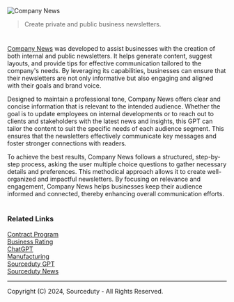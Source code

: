 ![Company News](https://github.com/user-attachments/assets/b564ad4f-4c5b-42aa-b060-b68c7cb94d52)

> Create private and public business newsletters.

#

[Company News](https://chatgpt.com/g/g-9gp6hsElu-company-news) was developed to assist businesses with the creation of both internal and public newsletters. It helps generate content, suggest layouts, and provide tips for effective communication tailored to the company's needs. By leveraging its capabilities, businesses can ensure that their newsletters are not only informative but also engaging and aligned with their goals and brand voice.

Designed to maintain a professional tone, Company News offers clear and concise information that is relevant to the intended audience. Whether the goal is to update employees on internal developments or to reach out to clients and stakeholders with the latest news and insights, this GPT can tailor the content to suit the specific needs of each audience segment. This ensures that the newsletters effectively communicate key messages and foster stronger connections with readers.

To achieve the best results, Company News follows a structured, step-by-step process, asking the user multiple choice questions to gather necessary details and preferences. This methodical approach allows it to create well-organized and impactful newsletters. By focusing on relevance and engagement, Company News helps businesses keep their audience informed and connected, thereby enhancing overall communication efforts.

#
### Related Links

[Contract Program](https://github.com/sourceduty/Contract_Program)
<br>
[Business Rating](https://github.com/sourceduty/Business_Rating)
<br>
[ChatGPT](https://github.com/sourceduty/ChatGPT)
<br>
[Manufacturing](https://github.com/sourceduty/Manufacturing)
<br>
[Sourceduty GPT](https://chatgpt.com/g/g-MG4CqF034-sourceduty)
<br>
[Sourceduty News](https://chatgpt.com/g/g-l6HwfWCdR-sourceduty-news)

***
Copyright (C) 2024, Sourceduty - All Rights Reserved.
